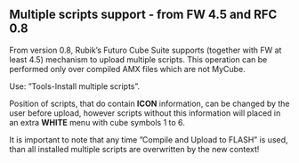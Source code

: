## Multiple scripts support - from FW 4.5 and RFC 0.8

From version 0.8, Rubik’s Futuro Cube Suite supports (together with FW at least 4.5) mechanism to upload multiple scripts. This operation can be performed only over compiled AMX files which are not MyCube.

Use: ”Tools-Install multiple scripts”.

Position of scripts, that do contain **ICON** information, can be changed by the user before upload, however scripts without this information will placed in an extra **WHITE** menu with cube symbols 1 to 6.

It is important to note that any time ”Compile and Upload to FLASH” is used, than all installed multiple scripts are overwritten by the new context!

